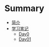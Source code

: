 # Summary

* [简介](README.md)
* [学习笔记](study/README.md)
    * [Day0](study/day0.md)
    * [Day01](study/day01.md)


